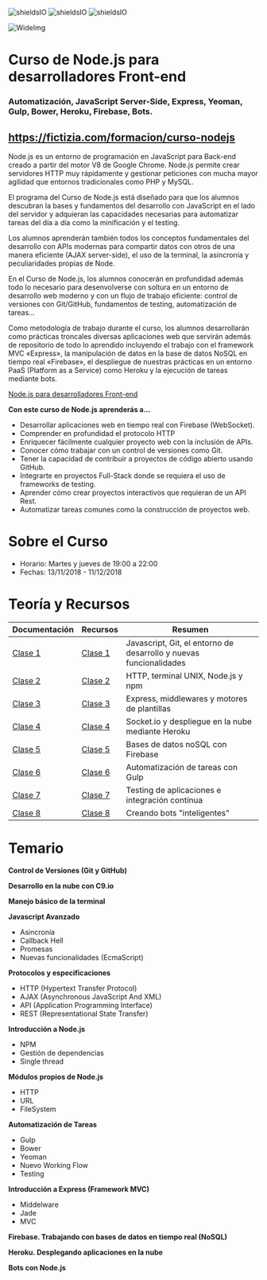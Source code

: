![shieldsIO](https://img.shields.io/github/issues/Fictizia/Curso-Node.js-para-desarrolladores-Front-end_ed8.svg)
![shieldsIO](https://img.shields.io/github/forks/Fictizia/Curso-Node.js-para-desarrolladores-Front-end_ed8.svg)
![shieldsIO](https://img.shields.io/github/stars/Fictizia/Curso-Node.js-para-desarrolladores-Front-end_ed8.svg)

![WideImg](http://fictizia.com/img/github/Fictizia-plan-estudios-github.jpg)

# Curso de Node.js para desarrolladores Front-end

### Automatización, JavaScript Server-Side, Express, Yeoman, Gulp, Bower, Heroku, Firebase, Bots.

## https://fictizia.com/formacion/curso-nodejs

Node.js es un entorno de programación en JavaScript para Back-end creado a partir del motor V8 de Google Chrome. Node.js permite crear servidores HTTP muy rápidamente y gestionar peticiones con mucha mayor agilidad que entornos tradicionales como PHP y MySQL.

El programa del Curso de Node.js está diseñado para que los alumnos descubran la bases y fundamentos del desarrollo con JavaScript en el lado del servidor y adquieran las capacidades necesarias para automatizar tareas del día a día como la minificación y el testing.

Los alumnos aprenderán también todos los conceptos fundamentales del desarrollo con APIs modernas para compartir datos con otros de una manera eficiente (AJAX server-side), el uso de la terminal, la asincronía y peculiaridades propias de Node.

En el Curso de Node.js, los alumnos conocerán en profundidad además todo lo necesario para desenvolverse con soltura en un entorno de desarrollo web moderno y con un flujo de trabajo eficiente: control de versiones con Git/GitHub, fundamentos de testing, automatización de tareas...

Como metodología de trabajo durante el curso, los alumnos desarrollarán como prácticas troncales diversas aplicaciones web que servirán además de repositorio de todo lo aprendido incluyendo el trabajo con el framework MVC «Express», la manipulación de datos en la base de datos NoSQL en tiempo real «Firebase», el despliegue de nuestras prácticas en un entorno PaaS (Platform as a Service) como Heroku y la ejecución de tareas mediante bots.

[Node.js para desarrolladores Front-end](http://www.fictizia.com/formacion/curso_nodejs)

**Con este curso de Node.js aprenderás a...**
* Desarrollar aplicaciones web en tiempo real con Firebase (WebSocket).
* Comprender en profundidad el protocolo HTTP
* Enriquecer fácilmente cualquier proyecto web con la inclusión de APIs.
* Conocer cómo trabajar con un control de versiones como Git.
* Tener la capacidad de contribuir a proyectos de código abierto usando GitHub.
* Integrarte en proyectos Full-Stack donde se requiera el uso de frameworks de testing.
* Aprender cómo crear proyectos interactivos que requieran de un API Rest.
* Automatizar tareas comunes como la construcción de proyectos web.

Sobre el Curso
=================
* Horario: Martes y jueves de 19:00 a 22:00
* Fechas: 13/11/2018 - 11/12/2018

Teoría y Recursos
=================

| Documentación               | Recursos                      | Resumen                                                            |
|-----------------------------|-------------------------------|--------------------------------------------------------------------|
| [Clase 1](clase1/README.md) | [Clase 1](clase1/recursos.md) | Javascript, Git, el entorno de desarrollo y nuevas funcionalidades |
| [Clase 2](clase2/README.md) | [Clase 2](clase2/recursos.md) | HTTP, terminal UNIX, Node.js y npm                                 |
| [Clase 3](clase3/README.md) | [Clase 3](clase3/recursos.md) | Express, middlewares y motores de plantillas                       |
| [Clase 4](clase4/README.md) | [Clase 4](clase4/recursos.md) | Socket.io y despliegue en la nube mediante Heroku                  |
| [Clase 5](clase5/README.md) | [Clase 5](clase5/recursos.md) | Bases de datos noSQL con Firebase                                  |
| [Clase 6](clase6/README.md) | [Clase 6](clase6/recursos.md) | Automatización de tareas con Gulp                                  |
| [Clase 7](clase7/README.md) | [Clase 7](clase7/recursos.md) | Testing de aplicaciones e integración contínua                     |
| [Clase 8](clase8/README.md) | [Clase 8](clase8/recursos.md) | Creando bots "inteligentes"                                        |

Temario
=================

**Control de Versiones (Git y GitHub)**

**Desarrollo en la nube con C9.io**

**Manejo básico de la terminal**

**Javascript Avanzado**
* Asincronía
* Callback Hell
* Promesas
* Nuevas funcionalidades (EcmaScript)

**Protocolos y especificaciones**
* HTTP (Hypertext Transfer Protocol)
* AJAX (Asynchronous JavaScript And XML)
* API (Application Programming Interface)
* REST (Representational State Transfer)

**Introducción a Node.js**
* NPM
* Gestión de dependencias
* Single thread

**Módulos propios de Node.js**
* HTTP
* URL
* FileSystem

**Automatización de Tareas**
* Gulp
* Bower
* Yeoman
* Nuevo Working Flow
* Testing

**Introducción a Express (Framework MVC)**
* Middelware
* Jade
* MVC

**Firebase. Trabajando con bases de datos en tiempo real (NoSQL)**

**Heroku. Desplegando aplicaciones en la nube**

**Bots con Node.js**
